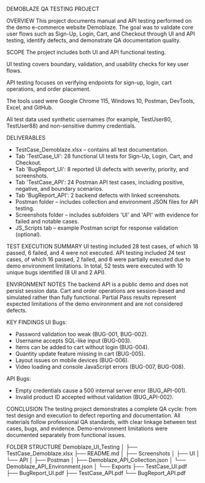 DEMOBLAZE QA TESTING PROJECT

OVERVIEW
This project documents manual and API testing performed on the demo e-commerce website Demoblaze. The goal was to validate core user flows such as Sign-Up, Login, Cart, and Checkout through UI and API testing, identify defects, and demonstrate QA documentation quality.

SCOPE
The project includes both UI and API functional testing.

UI testing covers boundary, validation, and usability checks for key user flows.

API testing focuses on verifying endpoints for sign-up, login, cart operations, and order placement.

The tools used were Google Chrome 115, Windows 10, Postman, DevTools, Excel, and GitHub.

All test data used synthetic usernames (for example, TestUser80, TestUser88) and non-sensitive dummy credentials.

DELIVERABLES
- TestCase_Demoblaze.xlsx – contains all test documentation.
- Tab 'TestCase_UI': 28 functional UI tests for Sign-Up, Login, Cart, and Checkout.
- Tab 'BugReport_UI': 8 reported UI defects with severity, priority, and screenshots.
- Tab 'TestCase_API': 24 Postman API test cases, including positive, negative, and boundary scenarios.
- Tab 'BugReport_API': 2 backend defects with linked screenshots.
- Postman folder – includes collection and environment JSON files for API testing.
- Screenshots folder – includes subfolders 'UI' and 'API' with evidence for failed and notable cases.
- JS_Scripts tab – example Postman script for response validation (optional).

TEST EXECUTION SUMMARY
UI testing included 28 test cases, of which 18 passed, 6 failed, and 4 were not executed.
API testing included 24 test cases, of which 16 passed, 2 failed, and 6 were partially executed due to demo environment limitations.
In total, 52 tests were executed with 10 unique bugs identified (8 UI and 2 API).

ENVIRONMENT NOTES
The backend API is a public demo and does not persist session data.
Cart and order operations are session-based and simulated rather than fully functional.
Partial Pass results represent expected limitations of the demo environment and are not considered defects.

KEY FINDINGS
UI Bugs:
- Password validation too weak (BUG-001, BUG-002).
- Username accepts SQL-like input (BUG-003).
- Items can be added to cart without login (BUG-004).
- Quantity update feature missing in cart (BUG-005).
- Layout issues on mobile devices (BUG-006).
- Video loading and console JavaScript errors (BUG-007, BUG-008).

API Bugs:
- Empty credentials cause a 500 internal server error (BUG_API-001).
- Invalid product ID accepted without validation (BUG_API-002).

CONCLUSION
The testing project demonstrates a complete QA cycle: from test design and execution to defect reporting and documentation.
All materials follow professional QA standards, with clear linkage between test cases, bugs, and evidence.
Demo-environment limitations were documented separately from functional issues.

FOLDER STRUCTURE
Demoblaze_UI_Testing
│
├── TestCase_Demoblaze.xlsx
├── README.md
│
├── Screenshots
│   ├── UI
│   └── API
│
├── Postman
│   ├── Demoblaze_API_Collection.json
│   └── Demoblaze_API_Environment.json
│
└── Exports
    ├── TestCase_UI.pdf
    ├── BugReport_UI.pdf
    ├── TestCase_API.pdf
    └── BugReport_API.pdf
